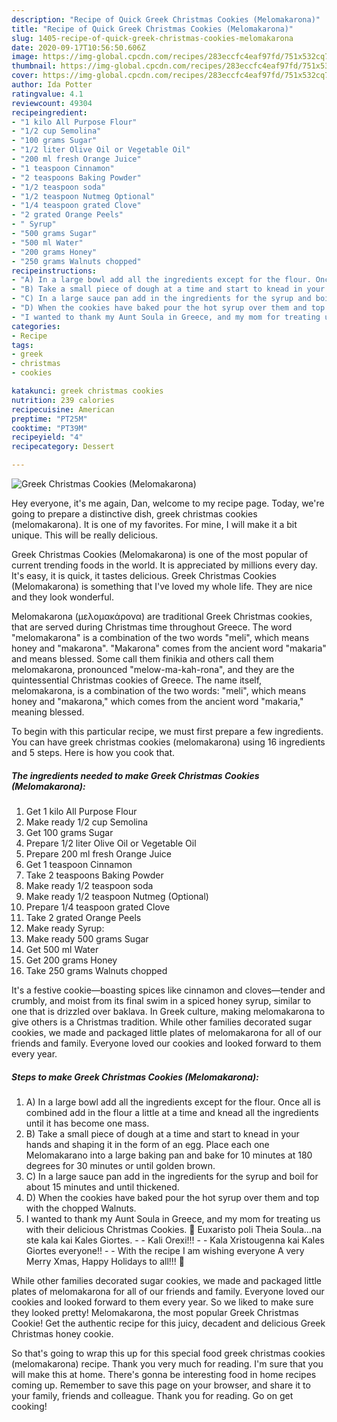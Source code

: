 ```yaml
---
description: "Recipe of Quick Greek Christmas Cookies (Melomakarona)"
title: "Recipe of Quick Greek Christmas Cookies (Melomakarona)"
slug: 1405-recipe-of-quick-greek-christmas-cookies-melomakarona
date: 2020-09-17T10:56:50.606Z
image: https://img-global.cpcdn.com/recipes/283eccfc4eaf97fd/751x532cq70/greek-christmas-cookies-melomakarona-recipe-main-photo.jpg
thumbnail: https://img-global.cpcdn.com/recipes/283eccfc4eaf97fd/751x532cq70/greek-christmas-cookies-melomakarona-recipe-main-photo.jpg
cover: https://img-global.cpcdn.com/recipes/283eccfc4eaf97fd/751x532cq70/greek-christmas-cookies-melomakarona-recipe-main-photo.jpg
author: Ida Potter
ratingvalue: 4.1
reviewcount: 49304
recipeingredient:
- "1 kilo All Purpose Flour"
- "1/2 cup Semolina"
- "100 grams Sugar"
- "1/2 liter Olive Oil or Vegetable Oil"
- "200 ml fresh Orange Juice"
- "1 teaspoon Cinnamon"
- "2 teaspoons Baking Powder"
- "1/2 teaspoon soda"
- "1/2 teaspoon Nutmeg Optional"
- "1/4 teaspoon grated Clove"
- "2 grated Orange Peels"
- " Syrup"
- "500 grams Sugar"
- "500 ml Water"
- "200 grams Honey"
- "250 grams Walnuts chopped"
recipeinstructions:
- "A) In a large bowl add all the ingredients except for the flour. Once all is combined add in the flour a little at a time and knead all the ingredients until it has become one mass."
- "B) Take a small piece of dough at a time and start to knead in your hands and shaping it in the form of an egg. Place each one Melomakarano into a large baking pan and bake for 10 minutes at 180 degrees for 30 minutes or until golden brown."
- "C) In a large sauce pan add in the ingredients for the syrup and boil for about 15 minutes and until thickened."
- "D) When the cookies have baked pour the hot syrup over them and top with the chopped Walnuts."
- "I wanted to thank my Aunt Soula in Greece, and my mom for treating us with their delicious Christmas Cookies. 🙂 Euxaristo poli Theia Soula…na ste kala kai Kales Giortes.  Kali Orexi!!!   Kala Xristougenna kai Kales Giortes everyone!!  With the recipe I am wishing everyone A very Merry Xmas, Happy Holidays to all!!! 🙂"
categories:
- Recipe
tags:
- greek
- christmas
- cookies

katakunci: greek christmas cookies 
nutrition: 239 calories
recipecuisine: American
preptime: "PT25M"
cooktime: "PT39M"
recipeyield: "4"
recipecategory: Dessert

---
```



![Greek Christmas Cookies (Melomakarona)](https://img-global.cpcdn.com/recipes/283eccfc4eaf97fd/751x532cq70/greek-christmas-cookies-melomakarona-recipe-main-photo.jpg)

Hey everyone, it's me again, Dan, welcome to my recipe page. Today, we're going to prepare a distinctive dish, greek christmas cookies (melomakarona). It is one of my favorites. For mine, I will make it a bit unique. This will be really delicious.

Greek Christmas Cookies (Melomakarona) is one of the most popular of current trending foods in the world. It is appreciated by millions every day. It's easy, it is quick, it tastes delicious. Greek Christmas Cookies (Melomakarona) is something that I've loved my whole life. They are nice and they look wonderful.

Melomakarona (μελομακάρονα) are traditional Greek Christmas cookies, that are served during Christmas time throughout Greece. The word &#34;melomakarona&#34; is a combination of the two words &#34;meli&#34;, which means honey and &#34;makarona&#34;. &#34;Makarona&#34; comes from the ancient word &#34;makaria&#34; and means blessed. Some call them finikia and others call them melomakarona, pronounced &#34;melow-ma-kah-rona&#34;, and they are the quintessential Christmas cookies of Greece. The name itself, melomakarona, is a combination of the two words: &#34;meli&#34;, which means honey and &#34;makarona,&#34; which comes from the ancient word &#34;makaria,&#34; meaning blessed.


To begin with this particular recipe, we must first prepare a few ingredients. You can have greek christmas cookies (melomakarona) using 16 ingredients and 5 steps. Here is how you cook that.

<!--inarticleads1-->

##### The ingredients needed to make Greek Christmas Cookies (Melomakarona):

1. Get 1 kilo All Purpose Flour
1. Make ready 1/2 cup Semolina
1. Get 100 grams Sugar
1. Prepare 1/2 liter Olive Oil or Vegetable Oil
1. Prepare 200 ml fresh Orange Juice
1. Get 1 teaspoon Cinnamon
1. Take 2 teaspoons Baking Powder
1. Make ready 1/2 teaspoon soda
1. Make ready 1/2 teaspoon Nutmeg (Optional)
1. Prepare 1/4 teaspoon grated Clove
1. Take 2 grated Orange Peels
1. Make ready  Syrup:
1. Make ready 500 grams Sugar
1. Get 500 ml Water
1. Get 200 grams Honey
1. Take 250 grams Walnuts chopped


It&#39;s a festive cookie—boasting spices like cinnamon and cloves—tender and crumbly, and moist from its final swim in a spiced honey syrup, similar to one that is drizzled over baklava. In Greek culture, making melomakarona to give others is a Christmas tradition. While other families decorated sugar cookies, we made and packaged little plates of melomakarona for all of our friends and family. Everyone loved our cookies and looked forward to them every year. 

<!--inarticleads2-->

##### Steps to make Greek Christmas Cookies (Melomakarona):

1. A) In a large bowl add all the ingredients except for the flour. Once all is combined add in the flour a little at a time and knead all the ingredients until it has become one mass.
1. B) Take a small piece of dough at a time and start to knead in your hands and shaping it in the form of an egg. Place each one Melomakarano into a large baking pan and bake for 10 minutes at 180 degrees for 30 minutes or until golden brown.
1. C) In a large sauce pan add in the ingredients for the syrup and boil for about 15 minutes and until thickened.
1. D) When the cookies have baked pour the hot syrup over them and top with the chopped Walnuts.
1. I wanted to thank my Aunt Soula in Greece, and my mom for treating us with their delicious Christmas Cookies. 🙂 Euxaristo poli Theia Soula…na ste kala kai Kales Giortes. -  - Kali Orexi!!!  -  - Kala Xristougenna kai Kales Giortes everyone!! -  - With the recipe I am wishing everyone A very Merry Xmas, Happy Holidays to all!!! 🙂


While other families decorated sugar cookies, we made and packaged little plates of melomakarona for all of our friends and family. Everyone loved our cookies and looked forward to them every year. So we liked to make sure they looked pretty! Melomakarona, the most popular Greek Christmas Cookie! Get the authentic recipe for this juicy, decadent and delicious Greek Christmas honey cookie. 

So that's going to wrap this up for this special food greek christmas cookies (melomakarona) recipe. Thank you very much for reading. I'm sure that you will make this at home. There's gonna be interesting food in home recipes coming up. Remember to save this page on your browser, and share it to your family, friends and colleague. Thank you for reading. Go on get cooking!
